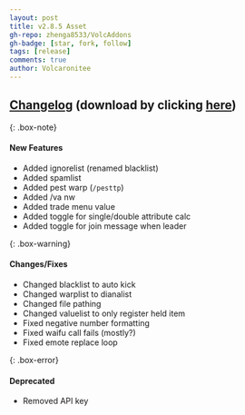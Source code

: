 ```yaml
---
layout: post
title: v2.8.5 Asset
gh-repo: zhenga8533/VolcAddons
gh-badge: [star, fork, follow]
tags: [release]
comments: true
author: Volcaronitee
---
```


## [Changelog](https://github.com/zhenga8533/VolcAddons/releases/tag/v2.8.5) (download by clicking [here](https://github.com/zhenga8533/VolcAddons/releases/download/v2.8.5/VolcAddons.zip))

{: .box-note}
#### New Features
- Added ignorelist (renamed blacklist)
- Added spamlist
- Added pest warp (`/pesttp`)
- Added /va nw
- Added trade menu value
- Added toggle for single/double attribute calc
- Added toggle for join message when leader

{: .box-warning}
#### Changes/Fixes
- Changed blacklist to auto kick
- Changed warplist to dianalist
- Changed file pathing
- Changed valuelist to only register held item
- Fixed negative number formatting
- Fixed waifu call fails (mostly?)
- Fixed emote replace loop

{: .box-error}
#### Deprecated
- Removed API key
